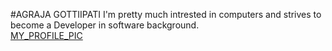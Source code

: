 #AGRAJA GOTTIIPATI
I'm pretty much intrested in computers and strives to become a Developer in software background.
<br>
[MY_PROFILE_PIC](https://github.com/Argon07/my2-Gottipati/blob/main/WhatsApp%20Image%202023-09-05%20at%205.49.10%20PM.jpeg)